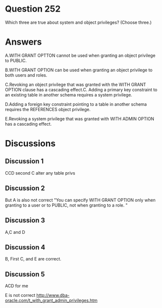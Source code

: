 # Question 252
Which three are true about system and object privileges? (Choose three.)

# Answers
A.WITH GRANT OPTTON cannot be used when granting an object privilege to PUBLIC.

B.WITH GRANT OPTION can be used when granting an object privilege to both users and roles.

C.Revoking an object privilege that was granted with the WITH GRANT OPTION clause has a cascading effect.C. Adding a primary key constraint to an existing table in another schema requires a system privilege.

D.Adding a foreign key constraint pointing to a table in another schema requires the REFERENCES object privilege.

E.Revoking a system privilege that was granted with WITH ADMIN OPTION has a cascading effect.

# Discussions
## Discussion 1
CCD
second C alter any table privs

## Discussion 2
But A  is also not correct 
"You can specify WITH GRANT OPTION only when granting to a user or to PUBLIC, not when granting to a role. "

## Discussion 3
A,C and D

## Discussion 4
B, First C, and E are correct.

## Discussion 5
ACD for me

E is not correct
http://www.dba-oracle.com/t_with_grant_admin_privileges.htm

